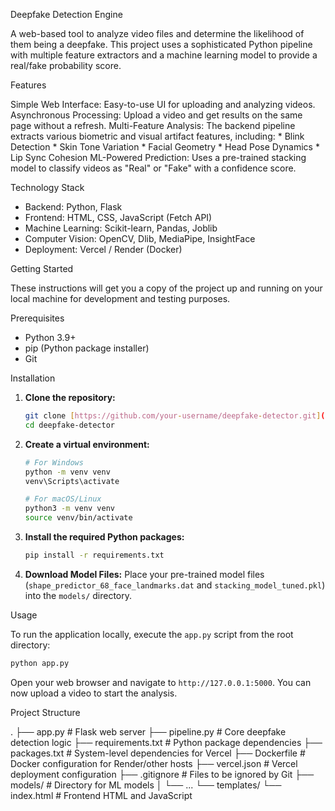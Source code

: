 Deepfake Detection Engine

A web-based tool to analyze video files and determine the likelihood of them being a deepfake. This project uses a sophisticated Python pipeline with multiple feature extractors and a machine learning model to provide a real/fake probability score.

Features

Simple Web Interface: Easy-to-use UI for uploading and analyzing videos.
Asynchronous Processing: Upload a video and get results on the same page without a refresh.
Multi-Feature Analysis: The backend pipeline extracts various biometric and visual artifact features, including:
    * Blink Detection
    * Skin Tone Variation
    * Facial Geometry
    * Head Pose Dynamics
    * Lip Sync Cohesion
ML-Powered Prediction: Uses a pre-trained stacking model to classify videos as "Real" or "Fake" with a confidence score.

Technology Stack

* Backend: Python, Flask
* Frontend: HTML, CSS, JavaScript (Fetch API)
* Machine Learning: Scikit-learn, Pandas, Joblib
* Computer Vision: OpenCV, Dlib, MediaPipe, InsightFace
* Deployment: Vercel / Render (Docker)

Getting Started

These instructions will get you a copy of the project up and running on your local machine for development and testing purposes.

Prerequisites

* Python 3.9+
* pip (Python package installer)
* Git

Installation

1.  **Clone the repository:**
    ```bash
    git clone [https://github.com/your-username/deepfake-detector.git](https://github.com/your-username/deepfake-detector.git)
    cd deepfake-detector
    ```

2.  **Create a virtual environment:**
    ```bash
    # For Windows
    python -m venv venv
    venv\Scripts\activate

    # For macOS/Linux
    python3 -m venv venv
    source venv/bin/activate
    ```

3.  **Install the required Python packages:**
    ```bash
    pip install -r requirements.txt
    ```

4.  **Download Model Files:**
    Place your pre-trained model files (`shape_predictor_68_face_landmarks.dat` and `stacking_model_tuned.pkl`) into the `models/` directory.

Usage

To run the application locally, execute the `app.py` script from the root directory:

```bash
python app.py
```

Open your web browser and navigate to `http://127.0.0.1:5000`. You can now upload a video to start the analysis.

Project Structure

.
├── app.py                  # Flask web server
├── pipeline.py             # Core deepfake detection logic
├── requirements.txt        # Python package dependencies
├── packages.txt            # System-level dependencies for Vercel
├── Dockerfile              # Docker configuration for Render/other hosts
├── vercel.json             # Vercel deployment configuration
├── .gitignore              # Files to be ignored by Git
├── models/                 # Directory for ML models
│   └── ...
└── templates/
    └── index.html          # Frontend HTML and JavaScript
```
